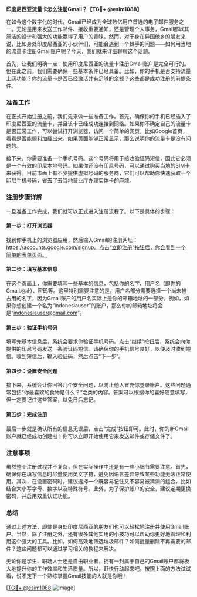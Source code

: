 **印度尼西亚流量卡怎么注册Gmail？【TG💪+ @esim1088】**

在如今这个数字化的时代，Gmail已经成为全球数亿用户首选的电子邮件服务之一。无论是用来发送工作邮件、接收重要通知，还是管理个人事务，Gmail都以其简洁的设计和强大的功能赢得了用户的青睐。然而，对于身在异国他乡的朋友来说，比如身处印度尼西亚的小伙伴们，可能会遇到一个棘手的问题——如何用当地的流量卡注册Gmail账户呢？今天，我们就来详细聊聊这个话题。

首先，让我们明确一点：使用印度尼西亚的流量卡注册Gmail账户是完全可行的。但在此之前，我们需要确保一些基本条件已经具备。比如，你的手机是否支持流量上网功能？你的流量卡是否已经激活并有足够的余额？这些都是成功注册的前提条件。

### 准备工作

在正式开始注册之前，我们先来做一些准备工作。首先，确保你的手机已经插入了印度尼西亚的流量卡，并且该卡已经成功连接到网络。如果你不确定自己的流量卡是否正常工作，可以尝试打开浏览器，访问一个简单的网页，比如Google首页，看看是否能顺利加载出来。如果页面能够正常显示，那么说明你的流量卡是没有问题的。

接下来，你需要准备一个手机号码。这个号码将用于接收验证码短信，因此它必须是一个有效的印尼本地号码。如果你还没有印尼号码，可以通过购买当地的SIM卡来获得。目前市面上有不少提供虚拟号码的服务商，它们可以帮助你快速获取一个印尼手机号码，省去了去当地营业厅办理实体卡的麻烦。

### 注册步骤详解

一旦准备工作完成，我们就可以正式进入注册流程了。以下是具体的步骤：

#### 第一步：打开浏览器
找到你手机上的浏览器应用，然后输入Gmail的注册网址：https://accounts.google.com/signup。点击“立即注册”按钮后，你会看到一个简单的表单页面。

#### 第二步：填写基本信息
在这个页面上，你需要填写一些基本的信息，包括你的名字、用户名（即你的Gmail地址）、密码等。这里特别需要注意的是，用户名部分需要选择一个尚未被占用的名字，因为Gmail账户的用户名实际上是你的邮箱地址的一部分。例如，如果你想创建一个名为“indonesiauser”的账户，那么你的邮箱地址将会是“indonesiauser@gmail.com”。

#### 第三步：验证手机号码
填写完基本信息后，系统会要求你验证手机号码。点击“继续”按钮后，系统会向你提供的印尼号码发送一条验证码短信。请确保你的手机信号良好，以便及时收到短信。收到短信后，输入验证码，然后点击“下一步”。

#### 第四步：设置安全问题
接下来，系统会让你回答几个安全问题，以防止他人冒充你登录账户。这些问题通常包括“你最喜欢的食物是什么？”之类的内容。答案可以根据你的喜好随意填写，但一定要记住这些答案，以免日后忘记。

#### 第五步：完成注册
最后一步就是确认所有的信息无误后，点击“完成”按钮即可。此时，你的新Gmail账户就已经成功创建啦！你可以立即开始使用它来发送邮件或存储文件了。

### 注意事项

虽然整个注册过程并不复杂，但在实际操作中还是有一些小细节需要注意。首先，确保你在填写信息时尽量使用英文字符，避免因语言差异导致某些功能无法正常使用。其次，在设置密码时，建议选择一个既容易记住又不容易被猜测的组合，比如结合大小写字母、数字以及特殊符号。此外，为了保护账户的安全，建议定期更换密码，并启用双重认证功能。

### 总结

通过上述方法，即使是身处印度尼西亚的朋友们也可以轻松地注册并使用Gmail账户。当然，除了注册之外，还有很多其他实用的小技巧可以帮助你更好地管理和利用这个强大的工具。比如，如何高效地筛选垃圾邮件？如何批量删除不再需要的邮件？这些问题都可以通过学习相关的教程来解决。

无论你是学生、职场人士还是自由职业者，拥有一封属于自己的Gmail账户都将极大地提升你的工作效率和生活质量。所以，赶快行动起来吧，按照上面的方法试试看，说不定下一个熟练掌握Gmail技能的人就是你哦！

[[TG💪+ @esim1088](https://t.me/s/esim1088) ![Image](https://i.postimg.cc/4NQfJmqS/Snipaste-2025-05-13-00-14-12.png)]
